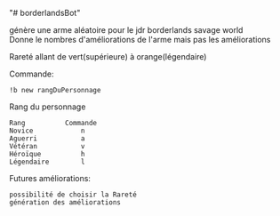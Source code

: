 "# borderlandsBot"

génère une arme aléatoire pour le jdr borderlands savage world <br>
Donne le nombres d'améliorations de l'arme mais pas les améliorations

Rareté allant de vert(supérieure) à orange(légendaire)


Commande:

    !b new rangDuPersonnage


Rang du personnage

    Rang          Commande 
    Novice            n 
    Aguerri           a 
    Vétéran           v 
    Héroïque          h 
    Légendaire        l 


Futures améliorations:

    possibilité de choisir la Rareté
    génération des améliorations
